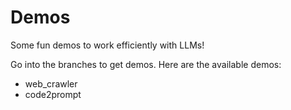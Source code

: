 # Demos

Some fun demos to work efficiently with LLMs!

Go into the branches to get demos. Here are the available demos: 

- web_crawler
- code2prompt
